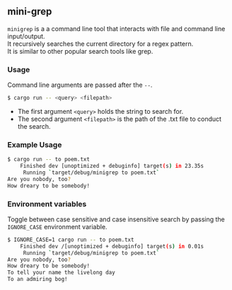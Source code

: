 ## mini-grep

`minigrep` is a a command line tool that interacts with file and command line input/output.  
It recursively searches the current directory for a regex pattern.  
It is similar to other popular search tools like grep.

### Usage

Command line arguments are passed after the `--`.
```bash
$ cargo run -- <query> <filepath>
```
- The first argument `<query>` holds the string to search for.
- The second argument `<filepath>` is the path of the .txt file to conduct the search.

### Example Usage

```bash
$ cargo run -- to poem.txt
    Finished dev [unoptimized + debuginfo] target(s) in 23.35s
     Running `target/debug/minigrep to poem.txt`
Are you nobody, too?
How dreary to be somebody!
```

### Environment variables

Toggle between case sensitive and case insensitive search by passing the `IGNORE_CASE` environment variable.

```bash
$ IGNORE_CASE=1 cargo run -- to poem.txt
    Finished dev /[unoptimized + debuginfo] target(s) in 0.01s
     Running `target/debug/minigrep to poem.txt`
Are you nobody, too?
How dreary to be somebody!
To tell your name the livelong day
To an admiring bog!
```
